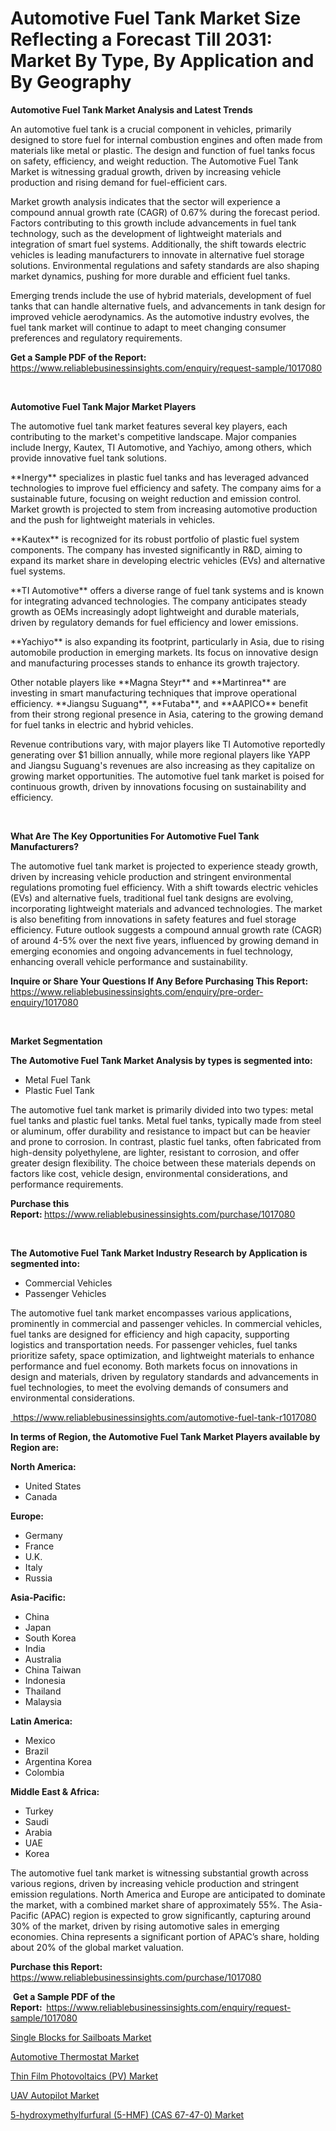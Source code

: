 <p><h1>Automotive Fuel Tank Market Size Reflecting a Forecast Till 2031: Market By Type, By Application and By Geography</h1></p><p><strong>Automotive Fuel Tank Market Analysis and Latest Trends</strong></p>
<p><p>An automotive fuel tank is a crucial component in vehicles, primarily designed to store fuel for internal combustion engines and often made from materials like metal or plastic. The design and function of fuel tanks focus on safety, efficiency, and weight reduction. The Automotive Fuel Tank Market is witnessing gradual growth, driven by increasing vehicle production and rising demand for fuel-efficient cars.</p><p>Market growth analysis indicates that the sector will experience a compound annual growth rate (CAGR) of 0.67% during the forecast period. Factors contributing to this growth include advancements in fuel tank technology, such as the development of lightweight materials and integration of smart fuel systems. Additionally, the shift towards electric vehicles is leading manufacturers to innovate in alternative fuel storage solutions. Environmental regulations and safety standards are also shaping market dynamics, pushing for more durable and efficient fuel tanks. </p><p>Emerging trends include the use of hybrid materials, development of fuel tanks that can handle alternative fuels, and advancements in tank design for improved vehicle aerodynamics. As the automotive industry evolves, the fuel tank market will continue to adapt to meet changing consumer preferences and regulatory requirements.</p></p>
<p><strong>Get a Sample PDF of the Report:&nbsp;</strong> <a href="https://www.reliablebusinessinsights.com/enquiry/request-sample/1017080?utm_campaign=1138&utm_medium=2&utm_source=Github&utm_content=ia&utm_term=01112024&utm_id=automotive-fuel-tank">https://www.reliablebusinessinsights.com/enquiry/request-sample/1017080</a></p>
<p>&nbsp;</p>
<p><strong>Automotive Fuel Tank Major Market Players</strong></p>
<p><p>The automotive fuel tank market features several key players, each contributing to the market's competitive landscape. Major companies include Inergy, Kautex, TI Automotive, and Yachiyo, among others, which provide innovative fuel tank solutions.</p><p>**Inergy** specializes in plastic fuel tanks and has leveraged advanced technologies to improve fuel efficiency and safety. The company aims for a sustainable future, focusing on weight reduction and emission control. Market growth is projected to stem from increasing automotive production and the push for lightweight materials in vehicles.</p><p>**Kautex** is recognized for its robust portfolio of plastic fuel system components. The company has invested significantly in R&D, aiming to expand its market share in developing electric vehicles (EVs) and alternative fuel systems.</p><p>**TI Automotive** offers a diverse range of fuel tank systems and is known for integrating advanced technologies. The company anticipates steady growth as OEMs increasingly adopt lightweight and durable materials, driven by regulatory demands for fuel efficiency and lower emissions.</p><p>**Yachiyo** is also expanding its footprint, particularly in Asia, due to rising automobile production in emerging markets. Its focus on innovative design and manufacturing processes stands to enhance its growth trajectory.</p><p>Other notable players like **Magna Steyr** and **Martinrea** are investing in smart manufacturing techniques that improve operational efficiency. **Jiangsu Suguang**, **Futaba**, and **AAPICO** benefit from their strong regional presence in Asia, catering to the growing demand for fuel tanks in electric and hybrid vehicles.</p><p>Revenue contributions vary, with major players like TI Automotive reportedly generating over $1 billion annually, while more regional players like YAPP and Jiangsu Suguang's revenues are also increasing as they capitalize on growing market opportunities. The automotive fuel tank market is poised for continuous growth, driven by innovations focusing on sustainability and efficiency.</p></p>
<p>&nbsp;</p>
<p><strong>What Are The Key Opportunities For Automotive Fuel Tank Manufacturers?</strong></p>
<p><p>The automotive fuel tank market is projected to experience steady growth, driven by increasing vehicle production and stringent environmental regulations promoting fuel efficiency. With a shift towards electric vehicles (EVs) and alternative fuels, traditional fuel tank designs are evolving, incorporating lightweight materials and advanced technologies. The market is also benefiting from innovations in safety features and fuel storage efficiency. Future outlook suggests a compound annual growth rate (CAGR) of around 4-5% over the next five years, influenced by growing demand in emerging economies and ongoing advancements in fuel technology, enhancing overall vehicle performance and sustainability.</p></p>
<p><strong>Inquire or Share Your Questions If Any Before Purchasing This Report:</strong> <a href="https://www.reliablebusinessinsights.com/enquiry/pre-order-enquiry/1017080?utm_campaign=1138&utm_medium=2&utm_source=Github&utm_content=ia&utm_term=01112024&utm_id=automotive-fuel-tank">https://www.reliablebusinessinsights.com/enquiry/pre-order-enquiry/1017080</a></p>
<p>&nbsp;</p>
<p><strong>Market Segmentation</strong></p>
<p><strong>The Automotive Fuel Tank Market Analysis by types is segmented into:</strong></p>
<p><ul><li>Metal Fuel Tank</li><li>Plastic Fuel Tank</li></ul></p>
<p><p>The automotive fuel tank market is primarily divided into two types: metal fuel tanks and plastic fuel tanks. Metal fuel tanks, typically made from steel or aluminum, offer durability and resistance to impact but can be heavier and prone to corrosion. In contrast, plastic fuel tanks, often fabricated from high-density polyethylene, are lighter, resistant to corrosion, and offer greater design flexibility. The choice between these materials depends on factors like cost, vehicle design, environmental considerations, and performance requirements.</p></p>
<p><strong>Purchase this Report:&nbsp;</strong><a href="https://www.reliablebusinessinsights.com/purchase/1017080?utm_campaign=1138&utm_medium=2&utm_source=Github&utm_content=ia&utm_term=01112024&utm_id=automotive-fuel-tank">https://www.reliablebusinessinsights.com/purchase/1017080</a></p>
<p>&nbsp;</p>
<p><strong>The Automotive Fuel Tank Market Industry Research by Application is segmented into:</strong></p>
<p><ul><li>Commercial Vehicles</li><li>Passenger Vehicles</li></ul></p>
<p><p>The automotive fuel tank market encompasses various applications, prominently in commercial and passenger vehicles. In commercial vehicles, fuel tanks are designed for efficiency and high capacity, supporting logistics and transportation needs. For passenger vehicles, fuel tanks prioritize safety, space optimization, and lightweight materials to enhance performance and fuel economy. Both markets focus on innovations in design and materials, driven by regulatory standards and advancements in fuel technologies, to meet the evolving demands of consumers and environmental considerations.</p></p>
<p><a href="https://www.reliablebusinessinsights.com/automotive-fuel-tank-r1017080?utm_campaign=1138&utm_medium=2&utm_source=Github&utm_content=ia&utm_term=01112024&utm_id=automotive-fuel-tank">&nbsp;https://www.reliablebusinessinsights.com/automotive-fuel-tank-r1017080</a></p>
<p><strong>In terms of Region, the Automotive Fuel Tank Market Players available by Region are:</strong></p>
<p>
    <p> <strong> North America: </strong>
        <ul>
            <li>United States</li>
            <li>Canada</li>
        </ul>
        </p> 
    <p> <strong> Europe: </strong>
        <ul>
            <li>Germany</li>
            <li>France</li>
            <li>U.K.</li>
            <li>Italy</li>
            <li>Russia</li>
        </ul>
        </p> 
    <p> <strong> Asia-Pacific: </strong>
        <ul>
            <li>China</li>
            <li>Japan</li>
            <li>South Korea</li>
            <li>India</li>
            <li>Australia</li>
            <li>China Taiwan</li>
            <li>Indonesia</li>
            <li>Thailand</li>
            <li>Malaysia</li>
        </ul>
        </p> 
    <p> <strong> Latin America: </strong>
        <ul>
            <li>Mexico</li>
            <li>Brazil</li>
            <li>Argentina Korea</li>
            <li>Colombia</li>
        </ul>
        </p> 
    <p> <strong> Middle East & Africa: </strong>
        <ul>
            <li>Turkey</li>
            <li>Saudi</li>
            <li>Arabia</li>
            <li>UAE</li>
            <li>Korea</li>
        </ul>
    </p>
    </p>
<p><p>The automotive fuel tank market is witnessing substantial growth across various regions, driven by increasing vehicle production and stringent emission regulations. North America and Europe are anticipated to dominate the market, with a combined market share of approximately 55%. The Asia-Pacific (APAC) region is expected to grow significantly, capturing around 30% of the market, driven by rising automotive sales in emerging economies. China represents a significant portion of APAC’s share, holding about 20% of the global market valuation.</p></p>
<p><strong>Purchase this Report: </strong><a href="https://www.reliablebusinessinsights.com/purchase/1017080?utm_campaign=1138&utm_medium=2&utm_source=Github&utm_content=ia&utm_term=01112024&utm_id=automotive-fuel-tank">https://www.reliablebusinessinsights.com/purchase/1017080</a></p>
<p>&nbsp;<strong>Get a Sample PDF of the Report:&nbsp;&nbsp;</strong><a href="https://www.reliablebusinessinsights.com/enquiry/request-sample/1017080?utm_campaign=1138&utm_medium=2&utm_source=Github&utm_content=ia&utm_term=01112024&utm_id=automotive-fuel-tank">https://www.reliablebusinessinsights.com/enquiry/request-sample/1017080</a></p>
<p><strong></strong></p>
<p><p><a href="https://issuu.com/reportprime-2/docs/single-blocks-for-sailboats-market-_2a2f8b561e674a?utm_campaign=1138&utm_medium=2&utm_source=Github&utm_content=ia&utm_term=01112024&utm_id=automotive-fuel-tank">Single Blocks for Sailboats Market</a></p><p><a href="https://github.com/khloet8sawender/Market-Research-Report-List-1/blob/main/automotive-thermostat-market.md?utm_campaign=1138&utm_medium=2&utm_source=Github&utm_content=ia&utm_term=01112024&utm_id=automotive-fuel-tank">Automotive Thermostat Market</a></p><p><a href="https://www.linkedin.com/pulse/thin-film-photovoltaics-pv-market-strategic-insights-product-weuzf?utm_campaign=1138&utm_medium=2&utm_source=Github&utm_content=ia&utm_term=01112024&utm_id=automotive-fuel-tank">Thin Film Photovoltaics (PV) Market</a></p><p><a href="https://github.com/mynearvphamillwd7/Market-Research-Report-List-1/blob/main/uav-autopilot-market.md?utm_campaign=1138&utm_medium=2&utm_source=Github&utm_content=ia&utm_term=01112024&utm_id=automotive-fuel-tank">UAV Autopilot Market</a></p><p><a href="https://www.linkedin.com/pulse/5-hydroxymethylfurfural-5-hmf-cas-67-47-0-market-size-growth-dbv4f?utm_campaign=1138&utm_medium=2&utm_source=Github&utm_content=ia&utm_term=01112024&utm_id=automotive-fuel-tank">5-hydroxymethylfurfural (5-HMF) (CAS 67-47-0) Market</a></p></p>